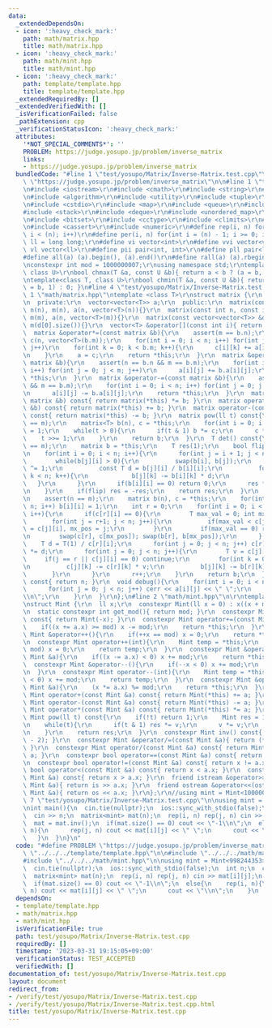 ```yaml
---
data:
  _extendedDependsOn:
  - icon: ':heavy_check_mark:'
    path: math/matrix.hpp
    title: math/matrix.hpp
  - icon: ':heavy_check_mark:'
    path: math/mint.hpp
    title: math/mint.hpp
  - icon: ':heavy_check_mark:'
    path: template/template.hpp
    title: template/template.hpp
  _extendedRequiredBy: []
  _extendedVerifiedWith: []
  _isVerificationFailed: false
  _pathExtension: cpp
  _verificationStatusIcon: ':heavy_check_mark:'
  attributes:
    '*NOT_SPECIAL_COMMENTS*': ''
    PROBLEM: https://judge.yosupo.jp/problem/inverse_matrix
    links:
    - https://judge.yosupo.jp/problem/inverse_matrix
  bundledCode: "#line 1 \"test/yosupo/Matrix/Inverse-Matrix.test.cpp\"\n#define PROBLEM\
    \ \"https://judge.yosupo.jp/problem/inverse_matrix\"\n\n#line 1 \"template/template.hpp\"\
    \n#include <iostream>\r\n#include <cmath>\r\n#include <string>\r\n#include <vector>\r\
    \n#include <algorithm>\r\n#include <utility>\r\n#include <tuple>\r\n#include <cstdint>\r\
    \n#include <cstdio>\r\n#include <map>\r\n#include <queue>\r\n#include <set>\r\n\
    #include <stack>\r\n#include <deque>\r\n#include <unordered_map>\r\n#include <unordered_set>\r\
    \n#include <bitset>\r\n#include <cctype>\r\n#include <climits>\r\n#include <functional>\r\
    \n#include <cassert>\r\n#include <numeric>\r\n#define rep(i, n) for(int i = 0;\
    \ i < (n); i++)\r\n#define per(i, n) for(int i = (n) - 1; i >= 0; i--)\r\nusing\
    \ ll = long long;\r\n#define vi vector<int>\r\n#define vvi vector<vi>\r\n#define\
    \ vl vector<ll>\r\n#define pii pair<int, int>\r\n#define pll pair<ll, ll>\r\n\
    #define all(a) (a).begin(), (a).end()\r\n#define rall(a) (a).rbegin(), (a).rend()\r\
    \nconstexpr int mod = 1000000007;\r\nusing namespace std;\r\ntemplate<class T,\
    \ class U>\r\nbool chmax(T &a, const U &b){ return a < b ? (a = b, 1) : 0; }\r\
    \ntemplate<class T, class U>\r\nbool chmin(T &a, const U &b){ return a > b ? (a\
    \ = b, 1) : 0; }\n#line 4 \"test/yosupo/Matrix/Inverse-Matrix.test.cpp\"\n\n#line\
    \ 1 \"math/matrix.hpp\"\ntemplate <class T>\r\nstruct matrix {\r\n  int n,m;\r\
    \n  private:\r\n  vector<vector<T>> a;\r\n  public:\r\n  matrix(const int n) :\
    \ n(n), m(n), a(n, vector<T>(n)){}\r\n  matrix(const int n, const int m) : n(n),\
    \ m(m), a(n, vector<T>(m)){}\r\n  matrix(const vector<vector<T>> &d) : a(d), n(d.size()),\
    \ m(d[0].size()){}\r\n  vector<T> &operator[](const int i){ return a[i]; }\r\n\
    \  matrix &operator*=(const matrix &b){\r\n    assert(m == b.n);\r\n    vector<vector<T>>\
    \ c(n, vector<T>(b.m));\r\n    for(int i = 0; i < n; i++) for(int j = 0; j < m;\
    \ j++)\r\n    for(int k = 0; k < b.m; k++){\r\n      c[i][k] += a[i][j] * b.a[j][k];\r\
    \n    }\r\n    a = c;\r\n    return *this;\r\n  }\r\n  matrix &operator+=(const\
    \ matrix &b){\r\n    assert(n == b.n && m == b.m);\r\n    for(int i = 0; i < n;\
    \ i++) for(int j = 0; j < m; j++)\r\n      a[i][j] += b.a[i][j];\r\n    return\
    \ *this;\r\n  }\r\n  matrix &operator-=(const matrix &b){\r\n    assert(n == b.n\
    \ && m == b.m);\r\n    for(int i = 0; i < n; i++) for(int j = 0; j < m; j++)\r\
    \n      a[i][j] -= b.a[i][j];\r\n    return *this;\r\n  }\r\n  matrix operator*(const\
    \ matrix &b) const{ return matrix(*this) *= b; }\r\n  matrix operator+(const matrix\
    \ &b) const{ return matrix(*this) += b; }\r\n  matrix operator-(const matrix &b)\
    \ const{ return matrix(*this) -= b; }\r\n  matrix pow(ll t) const{\r\n    assert(n\
    \ == m);\r\n    matrix<T> b(n), c = *this;\r\n    for(int i = 0; i < n; i++) b[i][i]\
    \ = 1;\r\n    while(t > 0){\r\n      if(t & 1) b *= c;\r\n      c *= c;\r\n  \
    \    t >>= 1;\r\n    }\r\n    return b;\r\n  }\r\n  T det() const{\r\n    assert(n\
    \ == m);\r\n    matrix b = *this;\r\n    T res(1);\r\n    bool flip = false;\r\
    \n    for(int i = 0; i < n; i++){\r\n      for(int j = i + 1; j < n; j++){\r\n\
    \        while(b[j][i] > 0){\r\n          swap(b[i], b[j]);\r\n          flip\
    \ ^= 1;\r\n          const T d = b[j][i] / b[i][i];\r\n          for(int k = i;\
    \ k < n; k++){\r\n            b[j][k] -= b[i][k] * d;\r\n          }\r\n     \
    \   }\r\n      }\r\n      if(b[i][i] == 0) return 0;\r\n      res *= b[i][i];\r\
    \n    }\r\n    if(flip) res = -res;\r\n    return res;\r\n  }\r\n  matrix inv(){\r\
    \n    assert(n == m);\r\n    matrix b(n), c = *this;\r\n    for(int i = 0; i <\
    \ n; i++) b[i][i] = 1;\r\n    int r = 0;\r\n    for(int i = 0; i < n && r < n;\
    \ i++){\r\n      if(c[r][i] == 0){\r\n        T max_val = 0; int mx_pos;\r\n \
    \       for(int j = r+1; j < n; j++){\r\n          if(max_val < c[j][i]) max_val\
    \ = c[j][i], mx_pos = j;\r\n        }\r\n        if(max_val == 0) return false;\r\
    \n        swap(c[r], c[mx_pos]); swap(b[r], b[mx_pos]);\r\n      }     \r\n  \
    \    T d = T(1) / c[r][i];\r\n      for(int j = 0; j < n; j++) c[r][j] *= d, b[r][j]\
    \ *= d;\r\n      for(int j = 0; j < n; j++){\r\n        T v = c[j][i];\r\n   \
    \     if(j == r || c[j][i] == 0) continue;\r\n        for(int k = 0; k < n; k++){\r\
    \n          c[j][k] -= c[r][k] * v;\r\n          b[j][k] -= b[r][k] * v;\r\n \
    \       }\r\n      }\r\n      r++;\r\n    }\r\n    return b;\r\n  }\r\n  int size()\
    \ const{ return n; }\r\n  void debug(){\r\n    for(int i = 0; i < n; i++){\r\n\
    \      for(int j = 0; j < n; j++) cerr << a[i][j] << \" \";\r\n      cerr << \"\
    \\n\";\r\n    }\r\n  }\r\n};\n#line 2 \"math/mint.hpp\"\n\r\ntemplate <int mod>\r\
    \nstruct Mint {\r\n  ll x;\r\n  constexpr Mint(ll x = 0) : x((x + mod) % mod){}\r\
    \n  static constexpr int get_mod(){ return mod; }\r\n  constexpr Mint operator-()\
    \ const{ return Mint(-x); }\r\n  constexpr Mint operator+=(const Mint &a){\r\n\
    \    if((x += a.x) >= mod) x -= mod;\r\n    return *this;\r\n  }\r\n  constexpr\
    \ Mint &operator++(){\r\n    if(++x == mod) x = 0;\r\n    return *this;\r\n  }\r\
    \n  constexpr Mint operator++(int){\r\n    Mint temp = *this;\r\n    if(++x ==\
    \ mod) x = 0;\r\n    return temp;\r\n  }\r\n  constexpr Mint &operator-=(const\
    \ Mint &a){\r\n    if((x -= a.x) < 0) x += mod;\r\n    return *this;\r\n  }\r\n\
    \  constexpr Mint &operator--(){\r\n    if(--x < 0) x += mod;\r\n    return *this;\r\
    \n  }\r\n  constexpr Mint operator--(int){\r\n    Mint temp = *this;\r\n    if(--x\
    \ < 0) x += mod;\r\n    return temp;\r\n  }\r\n  constexpr Mint &operator*=(const\
    \ Mint &a){\r\n    (x *= a.x) %= mod;\r\n    return *this;\r\n  }\r\n  constexpr\
    \ Mint operator+(const Mint &a) const{ return Mint(*this) += a; }\r\n  constexpr\
    \ Mint operator-(const Mint &a) const{ return Mint(*this) -= a; }\r\n  constexpr\
    \ Mint operator*(const Mint &a) const{ return Mint(*this) *= a; }\r\n  constexpr\
    \ Mint pow(ll t) const{\r\n    if(!t) return 1;\r\n    Mint res = 1, v = *this;\r\
    \n    while(t){\r\n      if(t & 1) res *= v;\r\n      v *= v;\r\n      t >>= 1;\r\
    \n    }\r\n    return res;\r\n  }\r\n  constexpr Mint inv() const{ return pow(mod\
    \ - 2); }\r\n  constexpr Mint &operator/=(const Mint &a){ return (*this) *= a.inv();\
    \ }\r\n  constexpr Mint operator/(const Mint &a) const{ return Mint(*this) /=\
    \ a; }\r\n  constexpr bool operator==(const Mint &a) const{ return x == a.x; }\r\
    \n  constexpr bool operator!=(const Mint &a) const{ return x != a.x; }\r\n  constexpr\
    \ bool operator<(const Mint &a) const{ return x < a.x; }\r\n  constexpr bool operator>(const\
    \ Mint &a) const{ return x > a.x; }\r\n  friend istream &operator>>(istream &is,\
    \ Mint &a){ return is >> a.x; }\r\n  friend ostream &operator<<(ostream &os, const\
    \ Mint &a){ return os << a.x; }\r\n};\r\n//using mint = Mint<1000000007>;\n#line\
    \ 7 \"test/yosupo/Matrix/Inverse-Matrix.test.cpp\"\n\nusing mint = Mint<998244353>;\n\
    \nint main(){\n  cin.tie(nullptr);\n  ios::sync_with_stdio(false);\n  int n;\n\
    \  cin >> n;\n  matrix<mint> mat(n);\n  rep(i, n) rep(j, n) cin >> mat[i][j];\n\
    \  mat = mat.inv();\n  if(mat.size() == 0) cout << \"-1\\n\";\n  else{\n    rep(i,\
    \ n){\n      rep(j, n) cout << mat[i][j] << \" \";\n      cout << \"\\n\";\n \
    \   }\n  }\n}\n"
  code: "#define PROBLEM \"https://judge.yosupo.jp/problem/inverse_matrix\"\n\n#include\
    \ \"../../../template/template.hpp\"\n\n#include \"../../../math/matrix.hpp\"\n\
    #include \"../../../math/mint.hpp\"\n\nusing mint = Mint<998244353>;\n\nint main(){\n\
    \  cin.tie(nullptr);\n  ios::sync_with_stdio(false);\n  int n;\n  cin >> n;\n\
    \  matrix<mint> mat(n);\n  rep(i, n) rep(j, n) cin >> mat[i][j];\n  mat = mat.inv();\n\
    \  if(mat.size() == 0) cout << \"-1\\n\";\n  else{\n    rep(i, n){\n      rep(j,\
    \ n) cout << mat[i][j] << \" \";\n      cout << \"\\n\";\n    }\n  }\n}"
  dependsOn:
  - template/template.hpp
  - math/matrix.hpp
  - math/mint.hpp
  isVerificationFile: true
  path: test/yosupo/Matrix/Inverse-Matrix.test.cpp
  requiredBy: []
  timestamp: '2023-03-31 19:15:05+09:00'
  verificationStatus: TEST_ACCEPTED
  verifiedWith: []
documentation_of: test/yosupo/Matrix/Inverse-Matrix.test.cpp
layout: document
redirect_from:
- /verify/test/yosupo/Matrix/Inverse-Matrix.test.cpp
- /verify/test/yosupo/Matrix/Inverse-Matrix.test.cpp.html
title: test/yosupo/Matrix/Inverse-Matrix.test.cpp
---
```

